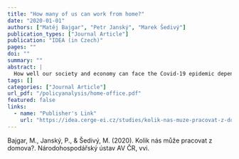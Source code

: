 ```yaml
---
title: "How many of us can work from home?"
date: "2020-01-01"
authors: ["Matěj Bajgar", "Petr Janský", "Marek Šedivý"]
publication_types: ["Journal Article"]
publication: "IDEA (in Czech)"
pages: ""
doi: ""
summary: ""
abstract: |
  How well our society and economy can face the Covid-19 epidemic depends, among many other things, on how much work can be done remotely, i.e. from home. Work from home also has the potential to increase businesses’ productivity and the living standards of their staff, regardless of the epidemic, but it also brings with it some undesirable phenomena. This study presents estimates of the proportion of the Czech working population who could work from home, based on detailed data, using an internationally recognised methodology of professional classification with Czech data. Our estimates show that roughly one third of all workers in the Czech Republic are capable of carrying out their work from home. This proportion is comparable with those in similarly economically developed countries and approximately reflects the share of workers who did work from home during the first wave of the Covid-19 epidemic in spring 2020. The ability to work from home is distributed rather unequally across professional sectors, regions and workers' levels of education. While four out of five employees in the financial sector and the IT and communications sector can work from home, only one in five employees in agriculture and in culture and leisure can do the same. Most university educated workers can work from home, but only one in ten workers without school leaving exams. In Prague, approximately half of the working population can work from home, whereas in other regions of the country this is only possible for around one quarter. Public policies, legislative and other regulatory measures should react more to the opportunity, particularities and needs for effective use of remote working in both the public and private sectors. Under pressure of the circumstances of the Covid-19 era, technologies that enable and facilitate working from home may be expected to develop faster than ever before. The structure of the Czech economy - in terms of structures and professions - can also be expected to develop in ways that are more accommodating of remote working.
tags: []
categories: ["Journal Article"]
url_pdf: "/policyanalysis/home-office.pdf"
featured: false
links:
  - name: "Publisher's Link"
    url: "https://idea.cerge-ei.cz/studies/kolik-nas-muze-pracovat-z-domova"
---
```


Bajgar, M., Janský, P., & Šedivý, M. (2020). Kolik nás může pracovat z domova?. Národohospodářský ústav AV ČR, vvi.